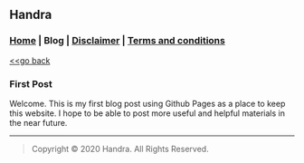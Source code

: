 ## Handra

### [Home](/) | Blog | [Disclaimer](/disclaimer) | [Terms and conditions](/tnc)

[<<go back](..)

### First Post
Welcome. This is my first blog post using Github Pages as a place to keep this website. I hope to be able to post more useful and helpful materials in the near future.

---
> Copyright &copy; 2020 Handra. All Rights Reserved.